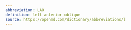 ```yaml
---
abbreviation: LAO
definition: left anterior oblique
source: https://openmd.com/dictionary/abbreviations/l
---
```

